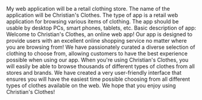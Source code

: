 My web application will be a retail clothing store. The name of the application will be Christian's Clothes.
The type of app is a retail web application for browsing various items of clothing. The app should be usable by desktop PCs, smart phones, tablets, etc.
Basic description of app:
Welcome to Christian's Clothes, an online web app! Our app is designed to provide users with an excellent online shopping service no matter where you are browsing from! We have passionately curated a diverse selection of clothing to choose from, allowing customers to have the best experience possible when using our app.
When you're using Christian's Clothes, you will easily be able to browse thousands of different types of clothes from all stores and brands. We have created a very user-friendly interface that ensures you will have the easiest time possible choosing from all different types of clothes available on the web. We hope that you enjoy using Christian's Clothes!